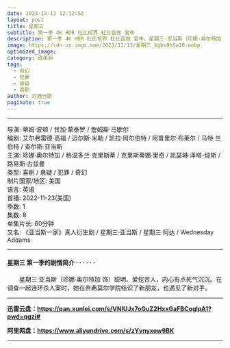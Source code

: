 ```yaml
---
date: 2023-12-12 12:12:53
layout: post
title: 星期三
subtitle: 第一季 4K HDR 杜比视界 杜比音效 官中
description: 第一季 4K HDR 杜比视界 杜比音效 官中。星期三·亚当斯（珍娜·奥尔特加 饰）聪明、爱挖苦人，内心有点死气沉沉。在调查一起连环杀人案时，她在奈弗莫尔学院结识了新朋友，也遇见了新对手。...
image: https://cdn-us.imgs.moe/2023/12/13/星期三_bgbs9hSa1O.webp
optimized_image: 
category: 欧美剧
tags:
  - 奇幻
  - 犯罪
  - 悬疑
  - 喜剧
author: 对酒当歌
paginate: true
---
```


---

导演: 蒂姆·波顿 / 甘加·蒙泰罗 / 詹姆斯·马歇尔  
编剧: 艾尔弗雷德·高福 / 迈尔斯·米勒 / 凯拉·阿尔伯特 / 阿普里尔·布莱尔 / 马特·兰伯特 / 查尔斯·亚当斯  
主演: 珍娜·奥尔特加 / 格温多兰·克里斯蒂 / 克里斯蒂娜·里奇 / 凯瑟琳·泽塔-琼斯 / 路易斯·古兹曼  
类型: 喜剧 / 悬疑 / 犯罪 / 奇幻  
制片国家/地区: 美国  
语言: 英语  
首播: 2022-11-23(美国)  
季数: 1  
集数: 8  
单集片长: 60分钟  
又名: 《亚当斯一家》真人衍生剧 / 星期三·亚当斯 / 星期三·阿达 / Wednesday Addams  

---

#### 星期三 第一季的剧情简介 · · · · · ·

　　星期三·亚当斯（珍娜·奥尔特加 饰）聪明、爱挖苦人，内心有点死气沉沉。在调查一起连环杀人案时，她在奈弗莫尔学院结识了新朋友，也遇见了新对手。

---

**迅雷云盘：<https://pan.xunlei.com/s/VNlUJx7oGuZ2HxxGaFBCoglpA1?pwd=qgzi#>**

**阿里网盘：<https://www.aliyundrive.com/s/zYvnyxow9BK>**

---
